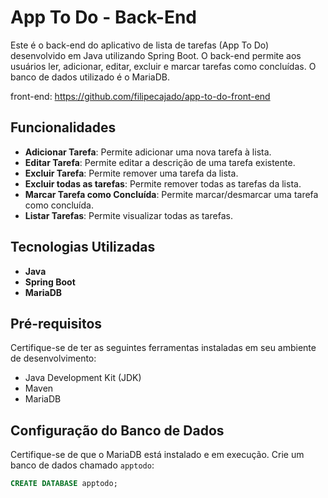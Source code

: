 # App To Do - Back-End

Este é o back-end do aplicativo de lista de tarefas (App To Do) desenvolvido em Java utilizando Spring Boot. O back-end permite aos usuários ler, adicionar, editar, excluir e marcar tarefas como concluídas. O banco de dados utilizado é o MariaDB.

front-end: https://github.com/filipecajado/app-to-do-front-end

## Funcionalidades

- **Adicionar Tarefa**: Permite adicionar uma nova tarefa à lista.
- **Editar Tarefa**: Permite editar a descrição de uma tarefa existente.
- **Excluir Tarefa**: Permite remover uma tarefa da lista.
- **Excluir todas as tarefas**: Permite remover todas as tarefas da lista.
- **Marcar Tarefa como Concluída**: Permite marcar/desmarcar uma tarefa como concluída.
- **Listar Tarefas**: Permite visualizar todas as tarefas.

## Tecnologias Utilizadas

- **Java**
- **Spring Boot**
- **MariaDB**

## Pré-requisitos

Certifique-se de ter as seguintes ferramentas instaladas em seu ambiente de desenvolvimento:

- Java Development Kit (JDK)
- Maven
- MariaDB

## Configuração do Banco de Dados

Certifique-se de que o MariaDB está instalado e em execução. Crie um banco de dados chamado `apptodo`:

```sql
CREATE DATABASE apptodo;
